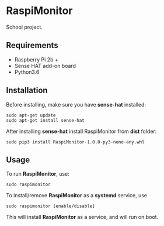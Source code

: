 # RaspiMonitor

School project.

## Requirements

- Raspberry Pi 2b +
- Sense HAT add-on board
- Python3.6

## Installation

Before installing, make sure you have **sense-hat** installed:

```
sudo apt-get update
sudo apt-get install sense-hat
```

After installing **sense-hat** install RaspiMonitor from **dist** folder:

```
sudo pip3 install RaspiMonitor-1.0.0-py3-none-any.whl
```

## Usage

To run **RaspiMonitor**, use:

```
sudo raspimonitor
```

To install/remove **RaspiMonitor** as a **systemd** service, use

```
sudo raspimonitor [enable/disable]
```

This will install **RaspiMonitor** as a service, and will run on boot.
